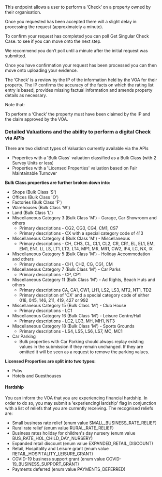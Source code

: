 <p>This endpoint allows a user to perform a ‘Check’ on a property owned by
their organisation.</p>

<p>Once you requested has been accepted there will a slight delay in processing the request (approximately a minute).</p>
<p>To confirm your request has completed you can poll Get Singular Check Case. to see if you can move onto the next step.</p>
<p>We recommend you don’t poll until a minute after the initial request was submitted.</p>
<p>Once you have confirmation your request has been processed you can then move onto uploading your evidence.</p>

<p>The ‘Check’ is a review by the IP of the information 
held by the VOA for their property. 
The IP confirms the accuracy of the facts on which 
the rating list entry is based, provides missing factual information 
and amends property details as necessary.</p>

<p>Note that:</p>

<p>To perform a ‘Check’ the property must have been claimed by the 
IP and the claim approved by the VOA.</p>

### Detailed Valuations and the ability to perform a digital Check via APIs

There are two distinct types of Valuation currently available via the APIs

- Properties with a 'Bulk Class' valuation classified as a Bulk Class (with 2 Survey Units or less) 
- Properties with a 'Licensed Properties' valuation based on Fair Maintainable Turnover

**Bulk Class properties are further broken down into:**
  - Shops (Bulk Class 'S')
  - Offices (Bulk Class 'O')
  - Factories (Bulk Class 'F')
  - Warehouses (Bulk Class 'W')
  - Land (Bulk Class 'L')
  - Miscellaneous Category 3 (Bulk Class 'M') - Garage, Car Showroom and others
    - Primary descriptions - CG2, CG3, CG4, CM1, CS7      
    - Primary descriptions - CX with a special category code of 413
  - Miscellaneous Category 4 (Bulk Class 'M') - Miscellaneous
    - Primary descriptions - CH, CH3, CL, CL1, CL2, CR, CR1, EL, EL1, EM, EM1, EN1, LI, LS, LT1, LT3, LT4, MP1, MR, MR1, CW2, IF4, LC, NX, IX
  - Miscellaneous Category 5 (Bulk Class 'M') - Holiday Accommodation and others
    - Primary descriptions - CH1, CH2, CG, CG1, CM
  - Miscellaneous Category 7 (Bulk Class 'M') - Car Parks
    - Primary descriptions - CP, CP1
  - Miscellaneous Category 11 (Bulk Class 'M') - Ad Rights, Beach Huts and others
    - Primary descriptions CA, CA1, CW1, LH1, LS2, LS3, MT2, NT1, TD2
    - Primary description of 'CX' and a special category code of either 018, 045, 146, 211, 419, 427 or 992
  - Miscellaneous Category 15 (Bulk Class 'M') - Club House
    - Primary descriptions - LC1
  - Miscellaneous Category 16 (Bulk Class 'M') - Leisure Centre/Hall
    - Primary descriptions - LC2, LC3, MH, MH1, NT3
  - Miscellaneous Category 18 (Bulk Class 'M') - Sports Grounds
    - Primary descriptions - LS4, LS5, LS6, LS7, MC, MC1
  - Car Parking
    - Bulk properties with Car Parking should always replay existing values in the submission if they remain unchanged. If they are omitted it will be seen as a request to remove the parking values.

**Licensed Properties are split into two types:**
  - Pubs
  - Hotels and Guesthouses


#### Hardship

You can inform the VOA that you are experiencing financial hardship. In order to do so, you may submit a 'experiencingHardship' flag in conjunction with a list of reliefs that you are currently receiving. The recognised reliefs are:

 - Small business rate relief (enum value SMALL_BUSINESS_RATE_RELIEF) 
 - Rural rate relief (enum value RURAL_RATE_RELIEF)
 - Business rates holiday for children's day nursery (enum value BUS_RATE_HOL_CHILD_DAY_NURSERY)
 - Expanded retail discount (enum value EXPANDED_RETAIL_DISCOUNT)
 - Retail, Hospitality and Leisure grant (enum value RETAIL_HOSPITALITY_LEISURE_GRANT)
 - COVID-19 business support grant (enum value COVID-19_BUSINESS_SUPPORT_GRANT)
 - Payments deferred (enum value PAYMENTS_DEFERRED)  
